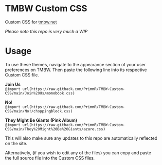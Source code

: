 # TMBW Custom CSS
Custom CSS for [tmbw.net](https://tmbw.net)

*Please note this repo is very much a WIP*

# Usage
To use these themes, navigate to the appearance section of your user preferences on TMBW. Then paste the following line into its respective Custom CSS file.

**Join Us**  
`@import url(https://raw.githack.com/PrimmR/TMBW-Custom-CSS/main/Join%20Us/monobook.css)`

**No!**  
`@import url(https://raw.githack.com/PrimmR/TMBW-Custom-CSS/main/No!/choppingblock.css)`

**They Might Be Giants (Pink Album)**  
`@import url(https://raw.githack.com/PrimmR/TMBW-Custom-CSS/main/They%20Might%20Be%20Giants/azure.css)`

This will also make sure any updates to this repo are automatically reflected on the site.


Alternatively, (if you wish to edit any of the files) you can copy and paste the full source file into the Custom CSS files.